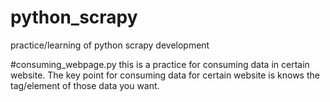 # python_scrapy
practice/learning of python scrapy development


#consuming_webpage.py
this is a practice for consuming data in certain website. 
The key point for consuming data for certain website is knows the tag/element of those data you want.
